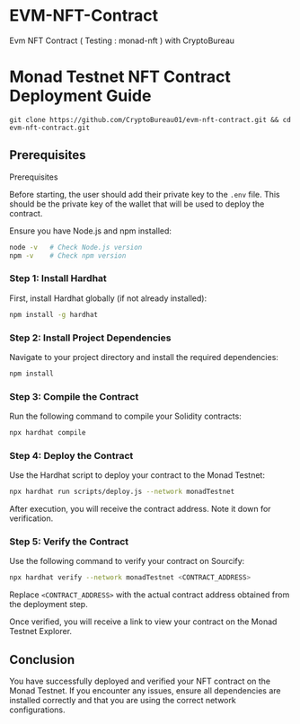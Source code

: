 # EVM-NFT-Contract
Evm NFT Contract ( Testing : monad-nft ) with CryptoBureau 


# Monad Testnet NFT Contract Deployment Guide

```
git clone https://github.com/CryptoBureau01/evm-nft-contract.git && cd evm-nft-contract.git
```


## Prerequisites
Prerequisites

Before starting, the user should add their private key to the `.env` file. This should be the private key of the wallet that will be used to deploy the contract.

Ensure you have Node.js and npm installed:
```sh
node -v   # Check Node.js version
npm -v    # Check npm version
```

### Step 1: Install Hardhat

First, install Hardhat globally (if not already installed):
```sh
npm install -g hardhat
```

### Step 2: Install Project Dependencies

Navigate to your project directory and install the required dependencies:
```sh
npm install
```

### Step 3: Compile the Contract

Run the following command to compile your Solidity contracts:
```sh
npx hardhat compile
```

### Step 4: Deploy the Contract

Use the Hardhat script to deploy your contract to the Monad Testnet:
```sh
npx hardhat run scripts/deploy.js --network monadTestnet
```

After execution, you will receive the contract address. Note it down for verification.

### Step 5: Verify the Contract

Use the following command to verify your contract on Sourcify:
```sh
npx hardhat verify --network monadTestnet <CONTRACT_ADDRESS>
```
Replace `<CONTRACT_ADDRESS>` with the actual contract address obtained from the deployment step.

Once verified, you will receive a link to view your contract on the Monad Testnet Explorer.

## Conclusion

You have successfully deployed and verified your NFT contract on the Monad Testnet. If you encounter any issues, ensure all dependencies are installed correctly and that you are using the correct network configurations.

